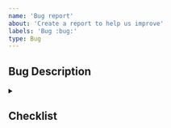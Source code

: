 ```yaml
---
name: 'Bug report'
about: 'Create a report to help us improve'
labels: 'Bug :bug:'
type: Bug
---
```


## Bug Description

<!--
Describe how to reproduce this bug. Provide an [minimal, reproducible example](https://stackoverflow.com/help/minimal-reproducible-example) spec in JSON, wrapped by triple backticks like this:

```json
{
  "mark": "point",
  "encoding": {"x": {"field": "a"}}
}
```

If applicable, include error messages and screenshots, videos, or working examples (e.g. by clicking share in the [Vega-Editor](https://vega.github.io/editor/).
-->

<details>
  <summary><h2>Checklist</h2></summary>

- [ ] I checked for duplicate issues.
</details>
